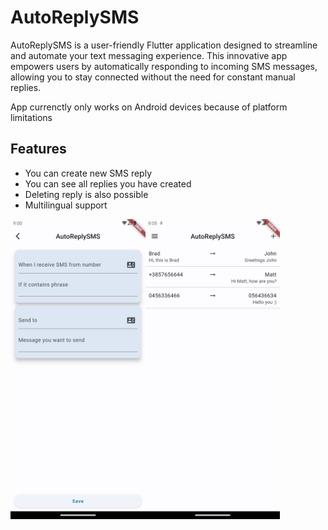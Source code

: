 
# AutoReplySMS

AutoReplySMS is a user-friendly Flutter application designed to streamline and automate your text messaging experience. This innovative app empowers users by automatically responding to incoming SMS messages, allowing you to stay connected without the need for constant manual replies. 

App currenctly only works on Android devices because of platform limitations

## Features
 - You can create new SMS reply
 - You can see all replies you have created
 - Deleting reply is also possible
 - Multilingual support

<a href="url"><img src="readme_img\1.png" align="left" height="480" width="" ></a>
<a href="url"><img src="readme_img\2.png" align="left" height="480" width="" ></a>
